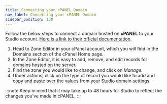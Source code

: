 ```yaml
---
title: Connecting your cPANEL Domain
nav_label: Connecting your cPANEL Domain
sidebar_position: 130
---
```


Follow the below steps to connect a domain hosted on **cPANEL** to your Studio
account. [Here is a link to their official documentation](https://docs.cpanel.net/).

1. Head to Zone Editor in your cPanel account, which you will find in the Domains section of the cPanel Home page.
2. In the Zone Editor, it is easy to add, remove, and edit records for domains hosted on the server.
3. Find the zone you would like to change, and click on *Manage*.
4. Under actions, click on the type of record you would like to add and copy and paste over the values from your Studio
   domain settings.

:::note
Keep in mind that it may take up to 48 hours for Studio to reflect the changes you've made in cPANEL.
:::

